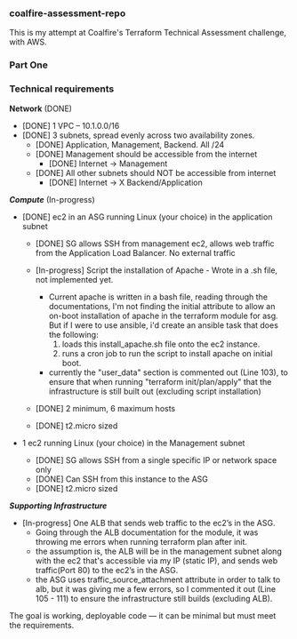 ### coalfire-assessment-repo
This is my attempt at Coalfire's Terraform Technical Assessment challenge, with AWS. 

### Part One

### Technical requirements

**Network** (DONE)
  - [DONE] 1 VPC – 10.1.0.0/16
  - [DONE] 3 subnets, spread evenly across two availability zones.
    - [DONE] Application, Management, Backend. All /24
    - [DONE] Management should be accessible from the internet
      - [DONE] Internet -> Management
    - [DONE] All other subnets should NOT be accessible from internet
      - [DONE] Internet -> X Backend/Application 

***Compute*** (In-progress)
  - [DONE] ec2 in an ASG running Linux (your choice) in the application subnet
    - [DONE] SG allows SSH from management ec2, allows web traffic from the Application Load Balancer. No external traffic
    
    - [In-progress] Script the installation of Apache - Wrote in a .sh file, not implemented yet.
      - Current apache is written in a bash file, reading through the documentations, I'm not finding the initial attribute to allow an on-boot installation of apache in the terraform module for asg.  But if I were to use ansible, i'd create an ansible task that does the following:
        1. loads this install_apache.sh file onto the ec2 instance.
        2. runs a cron job to run the script to install apache on initial boot.
      - currently the "user_data" section is commented out (Line 103), to ensure that when running "terraform init/plan/apply" that the infrastructure is still built out (excluding script installation)

    - [DONE] 2 minimum, 6 maximum hosts
    - [DONE] t2.micro sized

  - 1 ec2 running Linux (your choice) in the Management subnet
    - [DONE] SG allows SSH from a single specific IP or network space only
    - [DONE] Can SSH from this instance to the ASG
    - [DONE] t2.micro sized

***Supporting Infrastructure***
  - [In-progress] One ALB that sends web traffic to the ec2’s in the ASG.
    - Going through the ALB documentation for the module, it was throwing me errors when running terraform plan after init.
    - the assumption is, the ALB will be in the management subnet along with the ec2 that's accessible via my IP (static IP), and sends web traffic(Port 80) to the ec2’s in the ASG.
    - the ASG uses traffic_source_attachment attribute in order to talk to alb, but it was giving me a few errors, so I commented it out (Line 105 - 111) to ensure the infrastructure still builds (excluding ALB).

The goal is working, deployable code — it can be minimal but must meet the requirements.